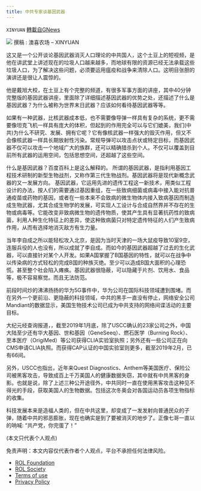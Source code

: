 ```yaml
---
title: 中共专家谈基因武器
---
```

`XINYUAN` [轉載自GNews](https://gnews.org/zh-hans/2083170/)

![](https://assets.gnews.org/wp-content/uploads/2022/02/dna-gb29318204_1920-1.jpg)
撰稿 : 澳喜农场 – XINYUAN

这又是一个公开谈论基因武器消灭人口理论的中共国人，这个土豆上的短视频，是他在讲武堂上讲述现在的垃圾人口越来越多，而地球有限的资源已经无法承载这些垃圾人口，为了解决这些问题，必须要运用瘟疫和战争来清除人口。这明目张胆的演讲还是很让人震惊的。

他是戴旭大校，在土豆上有个完整的频道，有很多军事方面的讲座，其中40分钟完整版的基因武器讲座，里面除了详细描述基因武器的优势之处，还描述了什么是基因武器？为什么被称为世界末日武器？应该如何看待基因武器等等。

如果有一种武器，比核武器成本低，也不需要像导弹一样具有复杂的系统，更不需要像坦克飞机一样具有庞大的体积，但起到的作用完全可以与它们媲美，我们(中共)为什么不研究、发展、拥有它呢？它有像核武器一样强大的毁灭作用，但又不会像核武器一样具长期放射性污染。常规导弹可以攻击点状或特定目标，而基因武器不仅可以攻击一个地域广大的族群，还可以精确猎杀到个人。不仅可以覆盖到目前所有武器的运用空间，包括思想空间，还超越了这些空间。

什么是基因武器？百度百科上是这么解释的。
所谓的基因武器，是指利用基因工程技术研制的新型生物战剂，又称作第三代生物战剂。基因武器将是现代新概念武器的又一发展方向。
基因武器，它运用先进的遗传工程这一新技术，用类似工程设计的办法，按人们的需要通过基因重组，在一些致病细菌或病毒中接入能对抗普通疫苗或药物的基因，或者在一些本来不会致病的微生物体内接入致病基因而制造成生物武器，尤其合成生物学的发展，可实现人工设计与合成自然界并不存在的生物或病毒等。它能改变非致病微生物的遗传物质，使其产生具有显著抗药性的致病菌，利用人种生化特征上的差异，使这种致病菌只对特定遗传特征的人们产生致病作用，从而有选择地消灭敌方有生力量。

当年李自成之所以能轻松攻入北京，是因为当时天津的一场大鼠疫导致10室9空，连服兵役的人也没有，所以成就了李自成。而如今的基因武器超越了过去的生化武器，可以直接针对某个人开发。如果A国掌握了B国基因的特性，就可以在战争中以传染病的方式轻松的完成B国的种族灭绝。至少可以造成B国大面积的心理恐慌。甚至整个社会陷入瘫痪。基因武器很隐蔽，可以隐藏于片剂、饮用水、食品等，极不容易察觉。而且无法防范。

前段时间炒的沸沸扬扬的华为5G事件中，华为公司在国际科技领域遭到围堵。而在另外一个更前沿、更隐蔽的科技领域，中共的黑手一直没有停止，网络安全公司Mandiant的数据显示，美国生物技术公司已成为中共支持的网络间谍活动的主要目标。

大纪元经查询报道，，截至2019年1月底，除了USCC确认的23家公司之外，中国大陆至少还有华大基因、世和基因（GeneSeeq）、燃石医学（Burning Rock）、至本医疗（OrigiMed）等公司获得CLIA实验室执照；另外还有一些公司正在向CMS申请CLIA执照。而获得CAP认证的中国实验室则更多，截至2019年2月，已有66间。

另外，USCC也指出，近年来Quest Diagnostics、Anthem等美国医疗、保险公司被黑客攻击，导致成百上千万美国人的健康数据失窃，其中就有中共黑客的身影。也就是说，除了上述三种公开途径外，中共同时一直在使用黑客攻击这种见不得光的手段，获取美国人的生物数据。包括这次冬奥会对各国运动员各项生物指标的收集。

科技发展本来是造福人类的，但在中共这里，却变成了一发发射向普通民众的子弹，随着中共的邪恶膨胀，现在也确实是到了要被消灭的地步了。正像七哥一直以的呐喊: “共产党，你完蛋了！”

(本文只代表个人观点)





 

免责声明：本文内容仅代表作者个人观点，平台不承担任何法律风险。

- [ROL Foundation](https://rolfoundation.org/)
- [ROL Society](https://rolsociety.org/)
- [Terms of use](https://gnews.org/terms-of-use-3/)
- [Privacy Policy](https://gnews.org/privacy-policy/)
